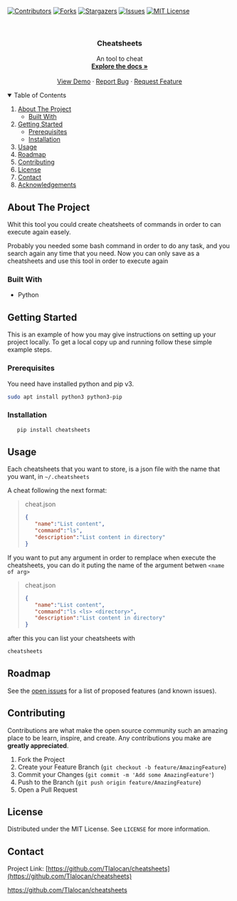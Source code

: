 <!--
*** Thanks for checking out the Best-README-Template. If you have a suggestion
*** that would make this better, please fork the repo and create a pull request
*** or simply open an issue with the tag "enhancement".
*** Thanks again! Now go create something AMAZING! :D
-->

<!-- PROJECT SHIELDS -->
<!--
*** I'm using markdown "reference style" links for readability.
*** Reference links are enclosed in brackets [ ] instead of parentheses ( ).
*** See the bottom of this document for the declaration of the reference variables
*** for contributors-url, forks-url, etc. This is an optional, concise syntax you may use.
*** https://www.markdownguide.org/basic-syntax/#reference-style-links
-->
[![Contributors][contributors-shield]][contributors-url]
[![Forks][forks-shield]][forks-url]
[![Stargazers][stars-shield]][stars-url]
[![Issues][issues-shield]][issues-url]
[![MIT License][license-shield]][license-url]

<!-- PROJECT LOGO -->
<br />
<p align="center">

  <h3 align="center">Cheatsheets</h3>

  <p align="center">
    An tool  to cheat
    <br />
    <a href="https://github.com/othneildrew/Best-README-Template"><strong>Explore the docs »</strong></a>
    <br />
    <br />
    <a href="https://github.com/Tlalocan/cheatsheets">View Demo</a>
    ·
    <a href="https://github.com/Tlalocan/cheatsheets/issues">Report Bug</a>
    ·
    <a href="https://github.com/Tlalocan/cheatsheets/issues">Request Feature</a>
  </p>
</p>

<!-- TABLE OF CONTENTS -->
<details open="open">
  <summary>Table of Contents</summary>
  <ol>
    <li>
      <a href="#about-the-project">About The Project</a>
      <ul>
        <li><a href="#built-with">Built With</a></li>
      </ul>
    </li>
    <li>
      <a href="#getting-started">Getting Started</a>
      <ul>
        <li><a href="#prerequisites">Prerequisites</a></li>
        <li><a href="#installation">Installation</a></li>
      </ul>
    </li>
    <li><a href="#usage">Usage</a></li>
    <li><a href="#roadmap">Roadmap</a></li>
    <li><a href="#contributing">Contributing</a></li>
    <li><a href="#license">License</a></li>
    <li><a href="#contact">Contact</a></li>
    <li><a href="#acknowledgements">Acknowledgements</a></li>
  </ol>
</details>

<!-- ABOUT THE PROJECT -->
## About The Project

Whit this tool you could create cheatsheets of commands in order to can execute again easely.

Probably you needed some bash command in order to do any task, and you search again any time that you need. Now you can only save as a cheatsheets and use this tool in order to execute again

### Built With

* Python

<!-- GETTING STARTED -->
## Getting Started

This is an example of how you may give instructions on setting up your project locally.
To get a local copy up and running follow these simple example steps.

### Prerequisites

You need have installed python and pip v3.

  ```sh
  sudo apt install python3 python3-pip
  ```

### Installation


```sh
   pip install cheatsheets
```

<!-- USAGE EXAMPLES -->
## Usage

Each cheatsheets that you want to store, is a json file with the name that you want, in `~/.cheatsheets`

A cheat following the next format:

> cheat.json
>
>```json
>{
>    "name":"List content",
>    "command":"ls",
>    "description":"List content in directory"
>}
>```

If you want to put any argument in order to remplace when execute the cheatsheets, you can do it puting the name of the argument betwen `<name of arg>`

> cheat.json
>
>```json
>{
>    "name":"List content",
>    "command":"ls <ls> <directory>",
>    "description":"List content in directory"
>}
>```

after this you can list your cheatsheets with

```sh
cheatsheets
```

<!-- ROADMAP -->
## Roadmap

See the [open issues](https://github.com/Tlalocan/cheatsheets/issues) for a list of proposed features (and known issues).

<!-- CONTRIBUTING -->
## Contributing

Contributions are what make the open source community such an amazing place to be learn, inspire, and create. Any contributions you make are **greatly appreciated**.

1. Fork the Project
2. Create your Feature Branch (`git checkout -b feature/AmazingFeature`)
3. Commit your Changes (`git commit -m 'Add some AmazingFeature'`)
4. Push to the Branch (`git push origin feature/AmazingFeature`)
5. Open a Pull Request

<!-- LICENSE -->
## License

Distributed under the MIT License. See `LICENSE` for more information.

<!-- CONTACT -->
## Contact

Project Link: [https://github.com/Tlalocan/cheatsheets](https://github.com/Tlalocan/cheatsheets)

https://github.com/Tlalocan/cheatsheets
<!-- MARKDOWN LINKS & IMAGES -->
<!-- https://www.markdownguide.org/basic-syntax/#reference-style-links -->
[contributors-shield]: https://img.shields.io/github/contributors/Tlalocan/cheatsheets.svg?style=for-the-badge
[contributors-url]: https://github.com/Tlalocan/cheatsheets/graphs/contributors
[forks-shield]: https://img.shields.io/github/forks/Tlalocan/cheatsheets.svg?style=for-the-badge
[forks-url]: https://github.com/Tlalocan/cheatsheets/network/members
[stars-shield]: https://img.shields.io/github/stars/Tlalocan/cheatsheets.svg?style=for-the-badge
[stars-url]: https://github.com/Tlalocan/cheatsheets/stargazers
[issues-shield]: https://img.shields.io/github/issues/Tlalocan/cheatsheets.svg?style=for-the-badge
[issues-url]: https://github.com/Tlalocan/cheatsheets/issues
[license-shield]: https://img.shields.io/github/license/Tlalocan/cheatsheets.svg?style=for-the-badge
[license-url]: https://github.com/Tlalocan/cheatsheets/blob/master/LICENSE.txt
[product-screenshot]: images/screenshot.png
[bitcoin-shield]: https://upload.wikimedia.org/wikipedia/commons/thumb/4/46/Bitcoin.svg/128px-Bitcoin.svg.png
[bitcoin-donation]: https://www.blockchain.com/btc/address/18p1E49PaampipMXgf7rR5JypGJUHuRVSj
